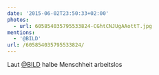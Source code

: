 ```yaml
---
date: '2015-06-02T23:50:33+02:00'
photos:
  - url: 605854035795533824-CGhtCNJUgAAottT.jpg
mentions:
  - '@BILD'
url: /605854035795533824/
---
```

Laut [@BILD](https://twitter.com/@BILD) halbe Menschheit arbeitslos 
